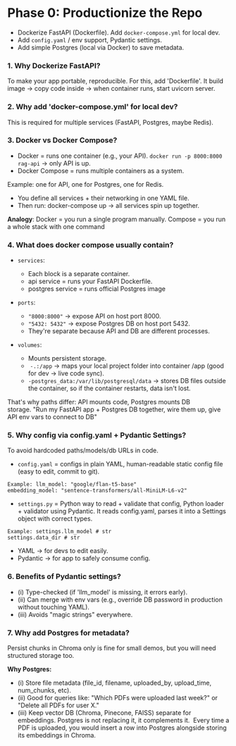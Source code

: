 # Phase 0: Productionize the Repo

- Dockerize FastAPI (Dockerfile). Add `docker-compose.yml` for local dev.
- Add `config.yaml` / env support, Pydantic settings.
- Add simple Postgres (local via Docker) to save metadata.

### 1. Why Dockerize FastAPI?
To make your app portable, reproducible. For this, add 'Dockerfile'. It build image → copy code inside → when container runs, start uvicorn server.

### 2. Why add 'docker-compose.yml' for local dev?
This is required for multiple services (FastAPI, Postgres, maybe Redis).

### 3. Docker vs Docker Compose?
- Docker = runs one container (e.g., your API). `docker run -p 8000:8000 rag-api` → only API is up.
- Docker Compose = runs multiple containers as a system.

Example: one for API, one for Postgres, one for Redis.
- You define all services + their networking in one YAML file.
- Then run: docker-compose up → all services spin up together.

**Analogy**:
Docker = you run a single program manually.
Compose = you run a whole stack with one command

### 4. What does docker compose usually contain?

- `services`:
  - Each block is a separate container.
  - api service = runs your FastAPI Dockerfile.
  - postgres service = runs official Postgres image

- `ports`:
  - `"8000:8000"` → expose API on host port 8000.
  - `"5432: 5432"`  → expose Postgres DB on host port 5432.
  - They're separate because API and DB are different processes. 

- `volumes`:
  - Mounts persistent storage.
  -  `-.:/app` → maps your local project folder into container /app (good for dev → live code sync).
  -  `-postgres_data:/var/lib/postgresql/data` → stores DB files outside the container, so if the container restarts, data isn't lost.

That's why paths differ: API mounts code, Postgres mounts DB storage. "Run my FastAPI app + Postgres DB together, wire them up, give API env vars to connect to DB"

### 5. Why config via config.yaml + Pydantic Settings?
To avoid hardcoded paths/models/db URLs in code. 

- `config.yaml` = configs in plain YAML, human-readable static config file (easy to edit, commit to git).
```
Example: llm_model: "google/flan-t5-base"
embedding_model: "sentence-transformers/all-MiniLM-L6-v2"
```
- `settings.py` = Python way to read + validate that config, Python loader + validator using Pydantic. It reads config.yaml, parses it into a Settings object with correct types.
```
Example: settings.llm_model # str
settings.data_dir # str
```
- YAML → for devs to edit easily.
- Pydantic → for app to safely consume config.

### 6. Benefits of Pydantic settings?
- (i) Type-checked (if 'llm_model' is missing, it errors early).
- (ii) Can merge with env vars (e.g., override DB password in production without touching YAML).
- (iii) Avoids "magic strings" everywhere.

### 7. Why add Postgres for metadata?
Persist chunks in Chroma only is fine for small demos, but you will need structured storage too.

**Why Postgres:**
- (i) Store file metadata (file_id, filename, uploaded_by, upload_time, num_chunks, etc).
- (ii) Good for queries like: "Which PDFs were uploaded last week?" or "Delete all PDFs for user X."
- (iii) Keep vector DB (Chroma, Pinecone, FAISS) separate for embeddings. Postgres is not replacing it, it complements it. 
Every time a PDF is uploaded, you would insert a row into Postgres alongside storing its embeddings in Chroma.
